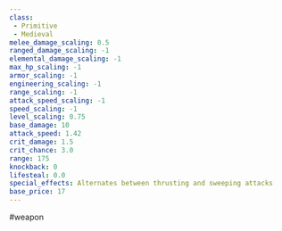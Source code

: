```yaml
---
class: 
 - Primitive
 - Medieval
melee_damage_scaling: 0.5
ranged_damage_scaling: -1
elemental_damage_scaling: -1
max_hp_scaling: -1
armor_scaling: -1
engineering_scaling: -1
range_scaling: -1
attack_speed_scaling: -1
speed_scaling: -1
level_scaling: 0.75
base_damage: 10
attack_speed: 1.42
crit_damage: 1.5
crit_chance: 3.0
range: 175
knockback: 0
lifesteal: 0.0
special_effects: Alternates between thrusting and sweeping attacks
base_price: 17
---
```

#weapon